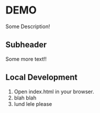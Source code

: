 # DEMO

Some Description!

## Subheader

Some more text!!

## Local Development

1. Open index.html in your browser.
2. blah blah
3. lund lele please
